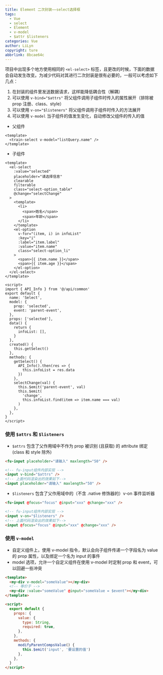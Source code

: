 ```yaml
---
title: Element 二次封装——select选择框
tags:
  - Vue
  - select
  - Element
  - v-model
  - $attr $listeners
categories: Vue
author: LiLyn
copyright: ture
abbrlink: 8bcae64c
---
```


项目中出现多个地方使用相同的 `<el-select>` 标签，且更改的时候，下面的数据会自动发生改变。为减少代码对其进行二次封装是很有必要的，一般可以考虑如下几点：

1. 在封装的组件里发送数据请求，这样能降低耦合性（解耦）
2. 可以使用 `v-bind="$attrs"` 将父组件调用子组件时传入的属性展开（排除被 prop 注册、class、style）
3. 可以使用 `v-on="$listeners"` 将父组件调用子组件时传入的方法展开
4. 可以使用 `v-model` 当子组件的值发生变化，自动修改父组件的传入的值

<!--more-->

- 父组件

```vue
<template>
  <train-select v-model="listQuery.name" />
</template>
```

- 子组件

```vue
<template>
  <el-select
    :value="selected"
    placeholder="请选择信息"
    clearable
    filterable
    class="select-option_table"
    @change="selectChange"
  >
    <template>
      <li>
        <span>姓名</span>
        <span>年龄</span>
      </li>
    </template>
    <el-option
      v-for="(item, i) in infoList"
      :key="i"
      :label="item.label"
      :value="item.name"
      class="select-option_li"
    >
      <span>{{ item.name }}</span>
      <span>{{ item.age }}</span>
    </el-option>
  </el-select>
</template>

<script>
import { API_Info } from '@/api/common'
export default {
  name: 'Select',
  model: {
    prop: 'selected',
    event: 'parent-event',
  },
  props: ['selected'],
  data() {
    return {
      infoList: [],
    }
  },
  created() {
    this.getSelect()
  },
  methods: {
    getSelect() {
      API_Info().then(res => {
        this.infoList = res.data
      })
    },
    selectChange(val) {
      this.$emit('parent-event', val)
      this.$emit(
        'change',
        this.infoList.find(item => item.name === val)
      )
    },
  },
}
</script>
```

### 使用 `$attrs` 和 `$listeners`

- `$attrs` 包含了父作用域中不作为 prop 被识别 (且获取) 的 attribute 绑定 (class 和 style 除外)

```html
<fu-input placeholder="请输入" maxlength="50" />

<!-- fu-input组件内部实现 -->
<input v-bind="$attrs" />
<!-- 上面代码渲染出的效果如下-->
<input placeholder="请输入" maxlength="50" />
```

- `$listeners` 包含了父作用域中的（不含 .native 修饰器的）v-on 事件监听器

```html
<fu-input @focus="focus" @input="xxx" @change="xxx" />

<!-- fu-input组件内部实现 -->
<input v-on="$listeners" />
<!-- 上面代码渲染出的效果如下-->
<input @focus="focus" @input="xxx" @change="xxx" />
```

### 使用 `v-model`

- 自定义组件上，使用 v-model 指令，默认会向子组件传递一个字段名为 value 的 prop 属性，以及绑定一个名为 input 的事件
- model 选项，允许一个自定义组件在使用 v-model 时定制 prop 和 event，可以回避一些冲突

```html
<template>
  <my-div v-model="someValue"></my-div>
  <!-- 等价于 -->
  <my-div :value="someValue" @input="someValue = $event"></my-div>
</template>

<script>
  export default {
    props: {
      value: {
        type: String,
        required: true,
      },
    },
    methods: {
      modifyParentCompsValue() {
        this.$emit('input', '要设置的值')
      },
    },
  }
</script>
```